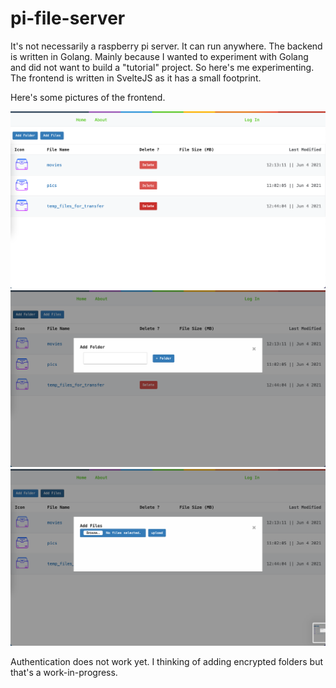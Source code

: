# pi-file-server

It's not necessarily a raspberry pi server. It can run anywhere. The backend is written in Golang. Mainly because I wanted to experiment with Golang and did not want to build a "tutorial" project. So here's me experimenting. The frontend is written in SvelteJS as it has a small footprint.

Here's some pictures of the frontend.

![Frontend](./screenshots/frontend.png)
![Add Folder](./screenshots/addFolder.png)
![Add Files](./screenshots/addFiles.png)

Authentication does not work yet. I thinking of adding encrypted folders but that's a work-in-progress.